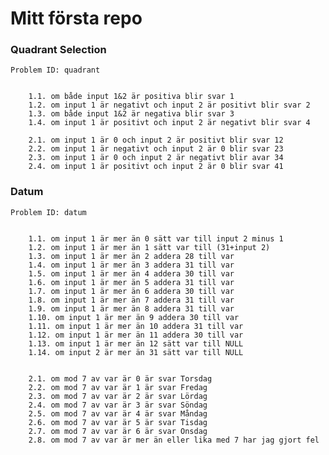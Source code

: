 # Mitt första repo




### Quadrant Selection
    Problem ID: quadrant


        1.1. om både input 1&2 är positiva blir svar 1
        1.2. om input 1 är negativt och input 2 är positivt blir svar 2
        1.3. om både input 1&2 är negativa blir svar 3
        1.4. om input 1 är positivt och input 2 är negativt blir svar 4

        2.1. om input 1 är 0 och input 2 är positivt blir svar 12
        2.2. om input 1 är negativt och input 2 är 0 blir svar 23
        2.3. om input 1 är 0 och input 2 är negativt blir avar 34
        2.4. om input 1 är positivt och input 2 är 0 blir svar 41



### Datum
    Problem ID: datum
    
    
        1.1. om input 1 är mer än 0 sätt var till input 2 minus 1
        1.2. om input 1 är mer än 1 sätt var till (31+input 2)
        1.3. om input 1 är mer än 2 addera 28 till var
        1.4. om input 1 är mer än 3 addera 31 till var
        1.5. om input 1 är mer än 4 addera 30 till var
        1.6. om input 1 är mer än 5 addera 31 till var
        1.7. om input 1 är mer än 6 addera 30 till var
        1.8. om input 1 är mer än 7 addera 31 till var
        1.9. om input 1 är mer än 8 addera 31 till var
        1.10. om input 1 är mer än 9 addera 30 till var
        1.11. om input 1 är mer än 10 addera 31 till var
        1.12. om input 1 är mer än 11 addera 30 till var
        1.13. om input 1 är mer än 12 sätt var till NULL
        1.14. om input 2 är mer än 31 sätt var till NULL
        
        
        2.1. om mod 7 av var är 0 är svar Torsdag
        2.2. om mod 7 av var är 1 är svar Fredag
        2.3. om mod 7 av var är 2 är svar Lördag
        2.4. om mod 7 av var är 3 är svar Söndag
        2.5. om mod 7 av var är 4 är svar Måndag
        2.6. om mod 7 av var är 5 är svar Tisdag
        2.7. om mod 7 av var är 6 är svar Onsdag
        2.8. om mod 7 av var är mer än eller lika med 7 har jag gjort fel
        